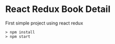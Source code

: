 # React Redux Book Detail

First simple project using react redux

```
> npm install
> npm start
```
